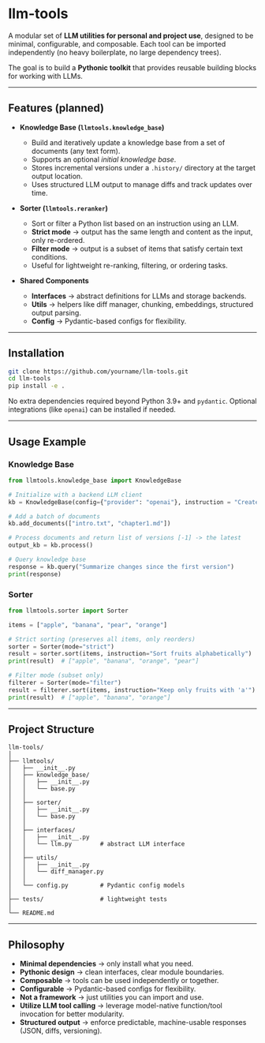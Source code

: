 # llm-tools

A modular set of **LLM utilities for personal and project use**, designed to be minimal, configurable, and composable.
Each tool can be imported independently (no heavy boilerplate, no large dependency trees).

The goal is to build a **Pythonic toolkit** that provides reusable building blocks for working with LLMs.

---

## Features (planned)

* **Knowledge Base (`llmtools.knowledge_base`)**

  * Build and iteratively update a knowledge base from a set of documents (any text form).
  * Supports an optional *initial knowledge base*.
  * Stores incremental versions under a `.history/` directory at the target output location.
  * Uses structured LLM output to manage diffs and track updates over time.

* **Sorter (`llmtools.reranker`)**

  * Sort or filter a Python list based on an instruction using an LLM.
  * **Strict mode** → output has the same length and content as the input, only re-ordered.
  * **Filter mode** → output is a subset of items that satisfy certain text conditions.
  * Useful for lightweight re-ranking, filtering, or ordering tasks.

* **Shared Components**

  * **Interfaces** → abstract definitions for LLMs and storage backends.
  * **Utils** → helpers like diff manager, chunking, embeddings, structured output parsing.
  * **Config** → Pydantic-based configs for flexibility.

---

## Installation

```bash
git clone https://github.com/yourname/llm-tools.git
cd llm-tools
pip install -e .
```

No extra dependencies required beyond Python 3.9+ and `pydantic`.
Optional integrations (like `openai`) can be installed if needed.

---

## Usage Example

### Knowledge Base

```python
from llmtools.knowledge_base import KnowledgeBase

# Initialize with a backend LLM client
kb = KnowledgeBase(config={"provider": "openai"}, instruction = "Create a comprehensive knowledge base containting all useful information from book", output_dir=None, init = None)

# Add a batch of documents
kb.add_documents(["intro.txt", "chapter1.md"])

# Process documents and return list of versions [-1] -> the latest
output_kb = kb.process() 

# Query knowledge base
response = kb.query("Summarize changes since the first version")
print(response)
```

### Sorter

```python
from llmtools.sorter import Sorter

items = ["apple", "banana", "pear", "orange"]

# Strict sorting (preserves all items, only reorders)
sorter = Sorter(mode="strict")
result = sorter.sort(items, instruction="Sort fruits alphabetically")
print(result)  # ["apple", "banana", "orange", "pear"]

# Filter mode (subset only)
filterer = Sorter(mode="filter")
result = filterer.sort(items, instruction="Keep only fruits with 'a'")
print(result)  # ["apple", "banana", "orange"]
```

---

## Project Structure

```
llm-tools/
│
├── llmtools/
│   ├── __init__.py
│   ├── knowledge_base/
│   │   ├── __init__.py
│   │   └── base.py
│   │
│   ├── sorter/
│   │   ├── __init__.py
│   │   └── base.py
│   │
│   ├── interfaces/
│   │   ├── __init__.py
│   │   └── llm.py        # abstract LLM interface
│   │
│   ├── utils/
│   │   ├── __init__.py
│   │   └── diff_manager.py
│   │
│   └── config.py         # Pydantic config models
│
├── tests/                # lightweight tests
│
└── README.md
```

---

## Philosophy

* **Minimal dependencies** → only install what you need.
* **Pythonic design** → clean interfaces, clear module boundaries.
* **Composable** → tools can be used independently or together.
* **Configurable** → Pydantic-based configs for flexibility.
* **Not a framework** → just utilities you can import and use.
* **Utilize LLM tool calling** → leverage model-native function/tool invocation for better modularity.
* **Structured output** → enforce predictable, machine-usable responses (JSON, diffs, versioning).
